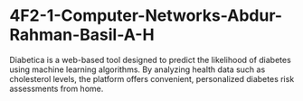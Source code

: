 # 4F2-1-Computer-Networks-Abdur-Rahman-Basil-A-H
Diabetica is a web-based tool designed to predict the likelihood of diabetes using machine learning algorithms. By analyzing health data such as cholesterol levels, the platform offers convenient, personalized diabetes risk assessments from home. 
